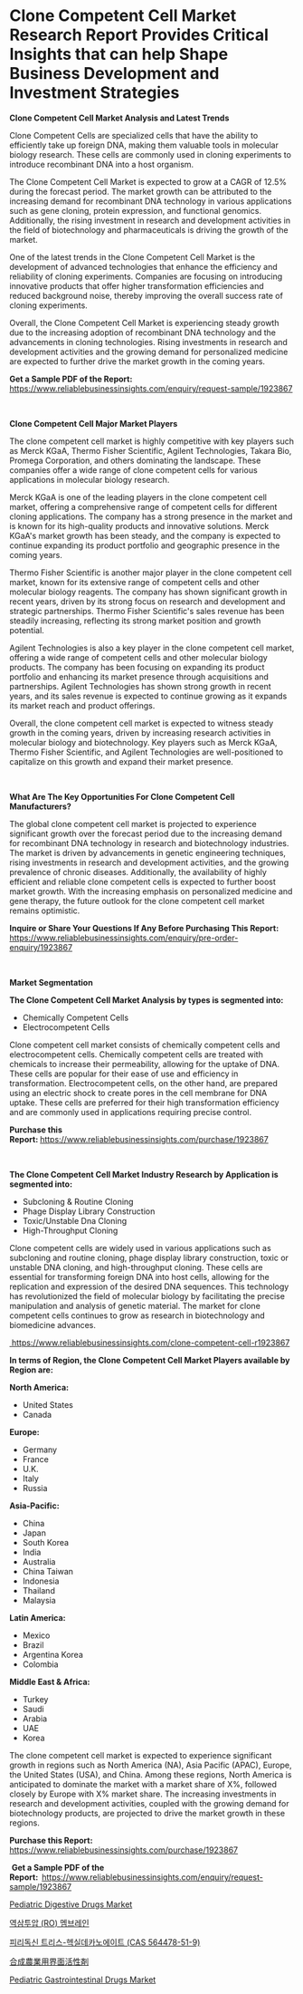 <p><h1>Clone Competent Cell Market Research Report Provides Critical Insights that can help Shape Business Development and Investment Strategies</h1></p><p><strong>Clone Competent Cell Market Analysis and Latest Trends</strong></p>
<p><p>Clone Competent Cells are specialized cells that have the ability to efficiently take up foreign DNA, making them valuable tools in molecular biology research. These cells are commonly used in cloning experiments to introduce recombinant DNA into a host organism.</p><p>The Clone Competent Cell Market is expected to grow at a CAGR of 12.5% during the forecast period. The market growth can be attributed to the increasing demand for recombinant DNA technology in various applications such as gene cloning, protein expression, and functional genomics. Additionally, the rising investment in research and development activities in the field of biotechnology and pharmaceuticals is driving the growth of the market.</p><p>One of the latest trends in the Clone Competent Cell Market is the development of advanced technologies that enhance the efficiency and reliability of cloning experiments. Companies are focusing on introducing innovative products that offer higher transformation efficiencies and reduced background noise, thereby improving the overall success rate of cloning experiments.</p><p>Overall, the Clone Competent Cell Market is experiencing steady growth due to the increasing adoption of recombinant DNA technology and the advancements in cloning technologies. Rising investments in research and development activities and the growing demand for personalized medicine are expected to further drive the market growth in the coming years.</p></p>
<p><strong>Get a Sample PDF of the Report:&nbsp;</strong> <a href="https://www.reliablebusinessinsights.com/enquiry/request-sample/1923867">https://www.reliablebusinessinsights.com/enquiry/request-sample/1923867</a></p>
<p>&nbsp;</p>
<p><strong>Clone Competent Cell Major Market Players</strong></p>
<p><p>The clone competent cell market is highly competitive with key players such as Merck KGaA, Thermo Fisher Scientific, Agilent Technologies, Takara Bio, Promega Corporation, and others dominating the landscape. These companies offer a wide range of clone competent cells for various applications in molecular biology research.</p><p>Merck KGaA is one of the leading players in the clone competent cell market, offering a comprehensive range of competent cells for different cloning applications. The company has a strong presence in the market and is known for its high-quality products and innovative solutions. Merck KGaA's market growth has been steady, and the company is expected to continue expanding its product portfolio and geographic presence in the coming years.</p><p>Thermo Fisher Scientific is another major player in the clone competent cell market, known for its extensive range of competent cells and other molecular biology reagents. The company has shown significant growth in recent years, driven by its strong focus on research and development and strategic partnerships. Thermo Fisher Scientific's sales revenue has been steadily increasing, reflecting its strong market position and growth potential.</p><p>Agilent Technologies is also a key player in the clone competent cell market, offering a wide range of competent cells and other molecular biology products. The company has been focusing on expanding its product portfolio and enhancing its market presence through acquisitions and partnerships. Agilent Technologies has shown strong growth in recent years, and its sales revenue is expected to continue growing as it expands its market reach and product offerings.</p><p>Overall, the clone competent cell market is expected to witness steady growth in the coming years, driven by increasing research activities in molecular biology and biotechnology. Key players such as Merck KGaA, Thermo Fisher Scientific, and Agilent Technologies are well-positioned to capitalize on this growth and expand their market presence.</p></p>
<p>&nbsp;</p>
<p><strong>What Are The Key Opportunities For Clone Competent Cell Manufacturers?</strong></p>
<p><p>The global clone competent cell market is projected to experience significant growth over the forecast period due to the increasing demand for recombinant DNA technology in research and biotechnology industries. The market is driven by advancements in genetic engineering techniques, rising investments in research and development activities, and the growing prevalence of chronic diseases. Additionally, the availability of highly efficient and reliable clone competent cells is expected to further boost market growth. With the increasing emphasis on personalized medicine and gene therapy, the future outlook for the clone competent cell market remains optimistic.</p></p>
<p><strong>Inquire or Share Your Questions If Any Before Purchasing This Report:</strong> <a href="https://www.reliablebusinessinsights.com/enquiry/pre-order-enquiry/1923867">https://www.reliablebusinessinsights.com/enquiry/pre-order-enquiry/1923867</a></p>
<p>&nbsp;</p>
<p><strong>Market Segmentation</strong></p>
<p><strong>The Clone Competent Cell Market Analysis by types is segmented into:</strong></p>
<p><ul><li>Chemically Competent Cells</li><li>Electrocompetent Cells</li></ul></p>
<p><p>Clone competent cell market consists of chemically competent cells and electrocompetent cells. Chemically competent cells are treated with chemicals to increase their permeability, allowing for the uptake of DNA. These cells are popular for their ease of use and efficiency in transformation. Electrocompetent cells, on the other hand, are prepared using an electric shock to create pores in the cell membrane for DNA uptake. These cells are preferred for their high transformation efficiency and are commonly used in applications requiring precise control.</p></p>
<p><strong>Purchase this Report:&nbsp;</strong><a href="https://www.reliablebusinessinsights.com/purchase/1923867">https://www.reliablebusinessinsights.com/purchase/1923867</a></p>
<p>&nbsp;</p>
<p><strong>The Clone Competent Cell Market Industry Research by Application is segmented into:</strong></p>
<p><ul><li>Subcloning & Routine Cloning</li><li>Phage Display Library Construction</li><li>Toxic/Unstable Dna Cloning</li><li>High-Throughput Cloning</li></ul></p>
<p><p>Clone competent cells are widely used in various applications such as subcloning and routine cloning, phage display library construction, toxic or unstable DNA cloning, and high-throughput cloning. These cells are essential for transforming foreign DNA into host cells, allowing for the replication and expression of the desired DNA sequences. This technology has revolutionized the field of molecular biology by facilitating the precise manipulation and analysis of genetic material. The market for clone competent cells continues to grow as research in biotechnology and biomedicine advances.</p></p>
<p><a href="https://www.reliablebusinessinsights.com/clone-competent-cell-r1923867">&nbsp;https://www.reliablebusinessinsights.com/clone-competent-cell-r1923867</a></p>
<p><strong>In terms of Region, the Clone Competent Cell Market Players available by Region are:</strong></p>
<p>
    <p> <strong> North America: </strong>
        <ul>
            <li>United States</li>
            <li>Canada</li>
        </ul>
        </p> 
    <p> <strong> Europe: </strong>
        <ul>
            <li>Germany</li>
            <li>France</li>
            <li>U.K.</li>
            <li>Italy</li>
            <li>Russia</li>
        </ul>
        </p> 
    <p> <strong> Asia-Pacific: </strong>
        <ul>
            <li>China</li>
            <li>Japan</li>
            <li>South Korea</li>
            <li>India</li>
            <li>Australia</li>
            <li>China Taiwan</li>
            <li>Indonesia</li>
            <li>Thailand</li>
            <li>Malaysia</li>
        </ul>
        </p> 
    <p> <strong> Latin America: </strong>
        <ul>
            <li>Mexico</li>
            <li>Brazil</li>
            <li>Argentina Korea</li>
            <li>Colombia</li>
        </ul>
        </p> 
    <p> <strong> Middle East & Africa: </strong>
        <ul>
            <li>Turkey</li>
            <li>Saudi</li>
            <li>Arabia</li>
            <li>UAE</li>
            <li>Korea</li>
        </ul>
    </p>
    </p>
<p><p>The clone competent cell market is expected to experience significant growth in regions such as North America (NA), Asia Pacific (APAC), Europe, the United States (USA), and China. Among these regions, North America is anticipated to dominate the market with a market share of X%, followed closely by Europe with X% market share. The increasing investments in research and development activities, coupled with the growing demand for biotechnology products, are projected to drive the market growth in these regions.</p></p>
<p><strong>Purchase this Report: </strong><a href="https://www.reliablebusinessinsights.com/purchase/1923867">https://www.reliablebusinessinsights.com/purchase/1923867</a></p>
<p>&nbsp;<strong>Get a Sample PDF of the Report:&nbsp;&nbsp;</strong><a href="https://www.reliablebusinessinsights.com/enquiry/request-sample/1923867">https://www.reliablebusinessinsights.com/enquiry/request-sample/1923867</a></p>
<p><strong></strong></p>
<p><p><a href="https://github.com/ctanaka235/Market-Research-Report-List-1/blob/main/pediatric-digestive-drugs-market.md">Pediatric Digestive Drugs Market</a></p><p><a href="https://github.com/TitusBoyer1/Market-Research-Report-List-1/blob/main/7352554122129.md">역삼투압 (RO) 멤브레인</a></p><p><a href="https://github.com/iansanftyord09878/Market-Research-Report-List-2/blob/main/1103191122128.md">피리독신 트리스-헥실데카노에이트 (CAS 564478-51-9)</a></p><p><a href="https://github.com/hwbcz413288296/Market-Research-Report-List-2/blob/main/9583973115791.md">合成農業用界面活性剤</a></p><p><a href="https://github.com/JermaineCrona2023/Market-Research-Report-List-1/blob/main/pediatric-gastrointestinal-drugs-market.md">Pediatric Gastrointestinal Drugs Market</a></p></p>